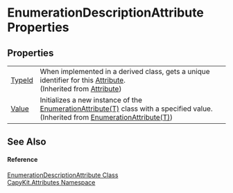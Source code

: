 # EnumerationDescriptionAttribute Properties




## Properties
<table>
<tr>
<td><a href="https://learn.microsoft.com/dotnet/api/system.attribute.typeid" target="_blank" rel="noopener noreferrer">TypeId</a></td>
<td>When implemented in a derived class, gets a unique identifier for this <a href="https://learn.microsoft.com/dotnet/api/system.attribute" target="_blank" rel="noopener noreferrer">Attribute</a>.<br />(Inherited from <a href="https://learn.microsoft.com/dotnet/api/system.attribute" target="_blank" rel="noopener noreferrer">Attribute</a>)</td></tr>
<tr>
<td><a href="P_CapyKit_Attributes_EnumerationAttribute_1_Value">Value</a></td>
<td>Initializes a new instance of the <a href="T_CapyKit_Attributes_EnumerationAttribute_1">EnumerationAttribute(T)</a> class with a specified value.<br />(Inherited from <a href="T_CapyKit_Attributes_EnumerationAttribute_1">EnumerationAttribute(T)</a>)</td></tr>
</table>

## See Also


#### Reference
<a href="T_CapyKit_Attributes_EnumerationDescriptionAttribute">EnumerationDescriptionAttribute Class</a>  
<a href="N_CapyKit_Attributes">CapyKit.Attributes Namespace</a>  
